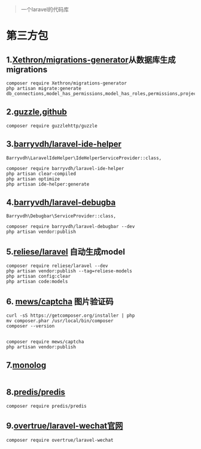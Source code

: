 > 一个laravel的代码库

# 第三方包
## 1.[Xethron/migrations-generator](https://github.com/Xethron/migrations-generator)从数据库生成migrations

```
composer require Xethron/migrations-generator
php artisan migrate:generate db_connections,model_has_permissions,model_has_roles,permissions,project_db,project_projects,project_users,role_has_permissions,roles,sys_sql_order_log
```

## 2.[guzzle](https://www.baidu.com/link?url=QmXISIs5bhAb-jAyQfqv7Owa1M92gy1Q5k7O3phD8TtEf0tCY-ovSx9JTX0lTUSZ&wd=&eqid=9d5bc9020008b0c5000000025b850fde),[github](https://github.com/guzzle/guzzle)

```
composer require guzzlehttp/guzzle
```

## 3.[barryvdh/laravel-ide-helper](https://github.com/barryvdh/laravel-ide-helper)
```
Barryvdh\LaravelIdeHelper\IdeHelperServiceProvider::class,  

composer require barryvdh/laravel-ide-helper
php artisan clear-compiled
php artisan optimize
php artisan ide-helper:generate  
```

## 4.[barryvdh/laravel-debugba](https://github.com/barryvdh/laravel-debugbar)
```
Barryvdh\Debugbar\ServiceProvider::class,

composer require barryvdh/laravel-debugbar --dev
php artisan vendor:publish
```

## 5.[reliese/laravel](https://github.com/reliese/laravel) 自动生成model

```
composer require reliese/laravel --dev
php artisan vendor:publish --tag=reliese-models
php artisan config:clear
php artisan code:models

```


## 6. [mews/captcha](https://github.com/mewebstudio/captcha) 图片验证码
```
curl -sS https://getcomposer.org/installer | php
mv composer.phar /usr/local/bin/composer
composer --version


composer require mews/captcha
php artisan vendor:publish
```

## 7.[monolog](https://github.com/Seldaek/monolog)
```

```

## 8.[predis/predis](https://github.com/nrk/predis)
```
composer require predis/predis
```

## 9.[overtrue/laravel-wechat](https://github.com/overtrue/laravel-wechat)[官网](https://easywechat.com/)
```
composer require overtrue/laravel-wechat
```
